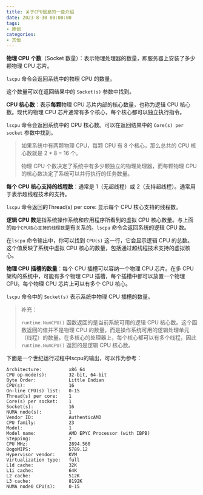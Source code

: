 ```yaml
---
title: 关于CPU信息的一些介绍
date: 2023-8-30 00:00:00
tags:
- 原创
categories:
- 其他
---
```


**物理 CPU 个数**（Socket 数量）：表示物理处理器的数量，即服务器上安装了多少颗物理 CPU 芯片。

`lscpu` 命令会返回系统中的物理 CPU 的数量。

这个数量可以在返回结果中的 `Socket(s)` 参数中找到。

**CPU 核心数**：表示**每颗**物理 CPU 芯片内部的核心数量，也称为逻辑 CPU 核心数。现代的物理 CPU 芯片通常有多个核心，每个核心都可以独立执行指令。

`lscpu` 命令会返回系统中的 CPU 核心数。可以在返回结果中的 `Core(s) per socket` 参数中找到。

> 如果系统中有两颗物理 CPU，每颗 CPU 有 8 个核心，那么总共的 CPU 核心数就是 2 * 8 = 16 个。
>
> 物理 CPU 个数决定了系统中有多少颗独立的物理处理器，而每颗物理 CPU 的核心数决定了系统可以并行执行的任务数量。

**每个 CPU 核心支持的线程数**：通常是 1（无超线程）或 2（支持超线程）。通常用于表示超线程技术的支持。

`lscpu` 命令返回的Thread(s) per core: 显示每个 CPU 核心支持的线程数。

**逻辑 CPU 数**是指系统操作系统和应用程序所看到的虚拟 CPU 核心数量。与上面的`每个CPU核心支持的线程数`是有关系的。`lscpu` 命令会返回系统的逻辑 CPU 数。

在`lscpu` 命令输出中，你可以找到 `CPU(s)` 这一行，它会显示逻辑 CPU 的总数。这个值反映了系统中虚拟 CPU 核心的数量，包括通过超线程技术支持的虚拟核心。

**物理 CPU 插槽的数量**：每个 CPU 插槽可以容纳一个物理 CPU 芯片。在多 CPU 架构的系统中，可能有多个物理 CPU 插槽，每个插槽中都可以放置一个物理 CPU。每个物理 CPU 芯片上可以有多个 CPU 核心。

`lscpu` 命令中的 `Socket(s)` 表示系统中物理 CPU 插槽的数量。

> 补充：
>
> `runtime.NumCPU()` 函数返回的是当前系统可用的逻辑 CPU 核心数。这个函数返回的值并不是物理 CPU 的数量，而是操作系统可用的逻辑处理单元（线程）的数量。在多核心的处理器上，每个核心都可以有多个线程，因此 `runtime.NumCPU()` 返回的是逻辑 CPU 核心数。

下面是一个世纪运行过程中lscpu的输出，可以作为参考：

```shell
Architecture:          x86_64
CPU op-mode(s):        32-bit, 64-bit
Byte Order:            Little Endian
CPU(s):                16
On-line CPU(s) list:   0-15
Thread(s) per core:    1
Core(s) per socket:    1
Socket(s):             16
NUMA node(s):          1
Vendor ID:             AuthenticAMD
CPU family:            23
Model:                 1
Model name:            AMD EPYC Processor (with IBPB)
Stepping:              2
CPU MHz:               2894.560
BogoMIPS:              5789.12
Hypervisor vendor:     KVM
Virtualization type:   full
L1d cache:             32K
L1i cache:             64K
L2 cache:              512K
L3 cache:              8192K
NUMA node0 CPU(s):     0-15
```

